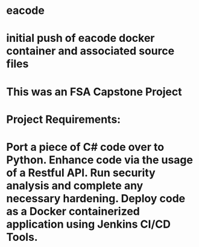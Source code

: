 # eacode
# initial push of eacode docker container and associated source files
# This was an FSA Capstone Project
# Project Requirements:
# Port a piece of C# code over to Python. Enhance code via the usage of a Restful API. Run security analysis and complete any necessary hardening. Deploy code as a Docker containerized application using Jenkins CI/CD Tools.
